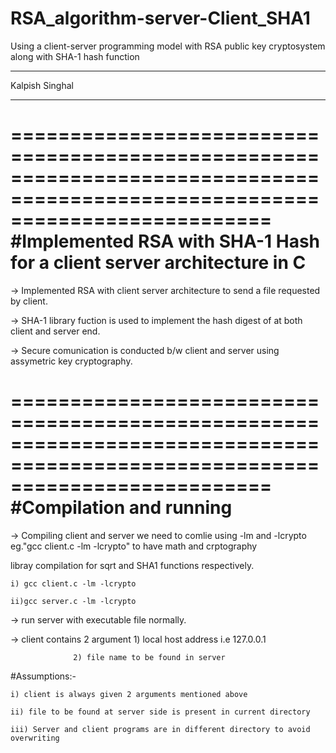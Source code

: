 # RSA_algorithm-server-Client_SHA1
Using a client-server programming model with RSA public key cryptosystem along with SHA-1 hash function
____________________________________________________________________________________________________________________________________________

Kalpish Singhal
____________________________________________________________________________________________________________________________________________

==============================================================================================================================
#Implemented RSA with SHA-1 Hash for a client server architecture in C
==============================================================================================================================
-> Implemented RSA with client server architecture to send a file requested by client.

-> SHA-1 library fuction is used to implement the hash digest of at both client and server end.

-> Secure comunication is conducted b/w client and server using assymetric key cryptography.

==============================================================================================================================
#Compilation and running 
==============================================================================================================================
-> Compiling client and server we need to comlie using -lm and -lcrypto eg."gcc client.c -lm -lcrypto" to have math and crptography

   libray compilation for sqrt and SHA1 functions respectively.

	i) gcc client.c -lm -lcrypto

	ii)gcc server.c -lm -lcrypto

-> run server with executable file normally.

-> client contains 2 argument 1) local host address i.e 127.0.0.1

			      2) file name to be found in server 
#Assumptions:-

	i) client is always given 2 arguments mentioned above

	ii) file to be found at server side is present in current directory 
	
	iii) Server and client programs are in different directory to avoid overwriting 

